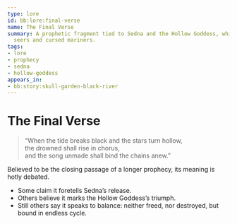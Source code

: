 ```yaml
---
type: lore
id: bb:lore:final-verse
name: The Final Verse
summary: A prophetic fragment tied to Sedna and the Hollow Goddess, whispered among
  seers and cursed mariners.
tags:
- lore
- prophecy
- sedna
- hollow-goddess
appears_in:
- bb:story:skull-garden-black-river
---
```

# The Final Verse

> “When the tide breaks black and the stars turn hollow,  
> the drowned shall rise in chorus,  
> and the song unmade shall bind the chains anew.”

Believed to be the closing passage of a longer prophecy, its meaning is hotly debated.  
- Some claim it foretells Sedna’s release.  
- Others believe it marks the Hollow Goddess’s triumph.  
- Still others say it speaks to balance: neither freed, nor destroyed, but bound in endless cycle.
